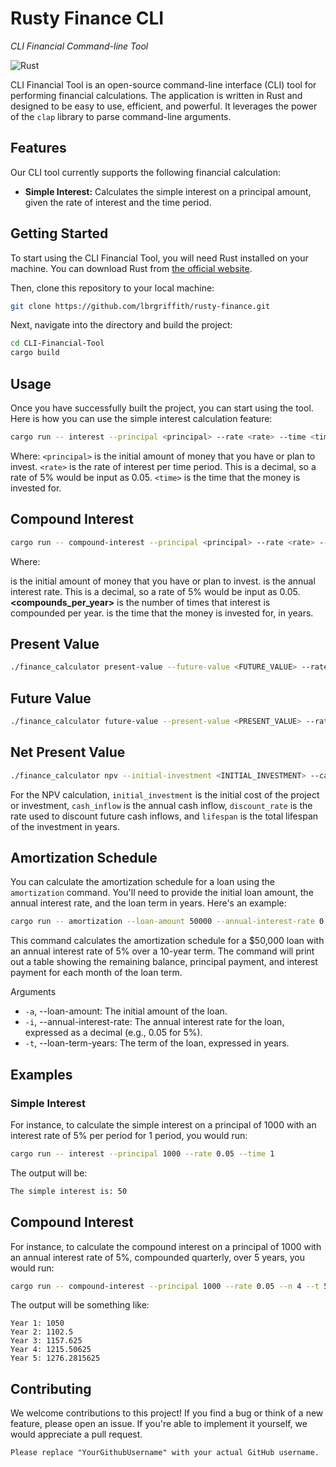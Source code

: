 # Rusty Finance CLI
_CLI Financial Command-line Tool_

![Rust](https://img.shields.io/badge/Rust-Programming%20Language-orange?logo=rust)

CLI Financial Tool is an open-source command-line interface (CLI) tool for performing financial calculations. The application is written in Rust and designed to be easy to use, efficient, and powerful. It leverages the power of the `clap` library to parse command-line arguments.

## Features

Our CLI tool currently supports the following financial calculation:

- **Simple Interest:** Calculates the simple interest on a principal amount, given the rate of interest and the time period.

## Getting Started

To start using the CLI Financial Tool, you will need Rust installed on your machine. You can download Rust from [the official website](https://www.rust-lang.org/tools/install).

Then, clone this repository to your local machine:

```bash
git clone https://github.com/lbrgriffith/rusty-finance.git
```
Next, navigate into the directory and build the project:

```bash
cd CLI-Financial-Tool
cargo build
```
## Usage
Once you have successfully built the project, you can start using the tool. Here is how you can use the simple interest calculation feature:

```bash
cargo run -- interest --principal <principal> --rate <rate> --time <time>
```
Where:
`<principal>` is the initial amount of money that you have or plan to invest.
`<rate>` is the rate of interest per time period. This is a decimal, so a rate of 5% would be input as 0.05.
`<time>` is the time that the money is invested for.

## Compound Interest
```bash
cargo run -- compound-interest --principal <principal> --rate <rate> --n <compounds_per_year> --t <years>
```
Where:

**<principal>** is the initial amount of money that you have or plan to invest.
**<rate>** is the annual interest rate. This is a decimal, so a rate of 5% would be input as 0.05.
**<compounds_per_year>** is the number of times that interest is compounded per year.
**<years>** is the time that the money is invested for, in years.

## Present Value
```bash
./finance_calculator present-value --future-value <FUTURE_VALUE> --rate <RATE> --time <TIME>
```
## Future Value
```bash
./finance_calculator future-value --present-value <PRESENT_VALUE> --rate <RATE> --time <TIME>
```
## Net Present Value
```bash
./finance_calculator npv --initial-investment <INITIAL_INVESTMENT> --cash-inflow <ANNUAL_CASH_INFLOW> --discount-rate <DISCOUNT_RATE> --lifespan <LIFESPAN>
```
For the NPV calculation, `initial_investment` is the initial cost of the project or investment, `cash_inflow` is the annual cash inflow, `discount_rate` is the rate used to discount future cash inflows, and `lifespan` is the total lifespan of the investment in years.

  ## Amortization Schedule

You can calculate the amortization schedule for a loan using the `amortization` command. You'll need to provide the initial loan amount, the annual interest rate, and the loan term in years. Here's an example:

```bash
cargo run -- amortization --loan-amount 50000 --annual-interest-rate 0.05 --loan-term-years 10
```
This command calculates the amortization schedule for a $50,000 loan with an annual interest rate of 5% over a 10-year term. The command will print out a table showing the remaining balance, principal payment, and interest payment for each month of the loan term.

Arguments
- `-a`, --loan-amount: The initial amount of the loan.
- `-i`, --annual-interest-rate: The annual interest rate for the loan, expressed as a decimal (e.g., 0.05 for 5%).
- `-t`, --loan-term-years: The term of the loan, expressed in years.
  
## Examples
### Simple Interest
For instance, to calculate the simple interest on a principal of 1000 with an interest rate of 5% per period for 1 period, you would run:
```bash
cargo run -- interest --principal 1000 --rate 0.05 --time 1
```
The output will be:
```bash
The simple interest is: 50
```
## Compound Interest
For instance, to calculate the compound interest on a principal of 1000 with an annual interest rate of 5%, compounded quarterly, over 5 years, you would run:
```bash
cargo run -- compound-interest --principal 1000 --rate 0.05 --n 4 --t 5
```
The output will be something like:
```ymal
Year 1: 1050
Year 2: 1102.5
Year 3: 1157.625
Year 4: 1215.50625
Year 5: 1276.2815625
```
## Contributing
We welcome contributions to this project! If you find a bug or think of a new feature, please open an issue. If you're able to implement it yourself, we would appreciate a pull request.

```
Please replace "YourGithubUsername" with your actual GitHub username.
```
